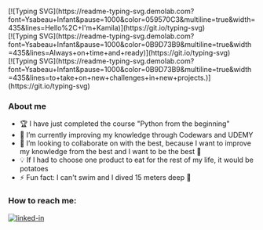 <br>
[![Typing SVG](https://readme-typing-svg.demolab.com?font=Ysabeau+Infant&pause=1000&color=059570C3&multiline=true&width=435&lines=Hello%2C+I'm+Kamila)](https://git.io/typing-svg)
<br>
[![Typing SVG](https://readme-typing-svg.demolab.com?font=Ysabeau+Infant&pause=1000&color=0B9D73B9&multiline=true&width=435&lines=Always+on+time+and+ready)](https://git.io/typing-svg)
<br>
[![Typing SVG](https://readme-typing-svg.demolab.com?font=Ysabeau+Infant&pause=1000&color=0B9D73B9&multiline=true&width=435&lines=to+take+on+new+challenges+in+new+projects.)](https://git.io/typing-svg)

### About me
- 🏆 I have just completed the course "Python from the beginning"
- 🌱 I’m currently improving my knowledge through Codewars and UDEMY 
- 👯 I’m looking to collaborate on with the best, because I want to improve my knowledge from the best and I want to be the best 💪
- 💡 If I had to choose one product to eat for the rest of my life, it would be potatoes
- ⚡ Fun fact: I can't swim and I dived 15 meters deep 🤿

### How to reach me:

<a href="https://www.linkedin.com/in/kamila-czajkowska/" target="_blank"><img alt="linked-in" src="https://img.shields.io/badge/linkedin-%230077B5.svg?&style=for-the-badge&logo=linkedin&logoColor=white"></a>

<!--
**kama1990/kama1990** is a ✨ _special_ ✨ repository because its `README.md` (this file) appears on your GitHub profile.

Here are some ideas to get you started:

- 🔭 I’m currently working on ...
- 🌱 I’m currently learning ...
- 👯 I’m looking to collaborate on ...
- 🤔 I’m looking for help with ...
- 💬 Ask me about ...
- 📫 How to reach me: ...
- 😄 Pronouns: ...
- ⚡ Fun fact: ...
-->
